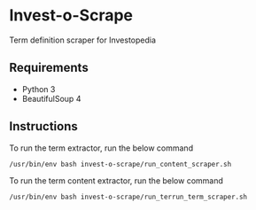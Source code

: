 # Invest-o-Scrape
Term definition scraper for Investopedia

## Requirements 
* Python 3
* BeautifulSoup 4

## Instructions

To run the term extractor, run the below command
```
/usr/bin/env bash invest-o-scrape/run_content_scraper.sh
```

To run the term content extractor, run the below command
```
/usr/bin/env bash invest-o-scrape/run_terrun_term_scraper.sh
```

